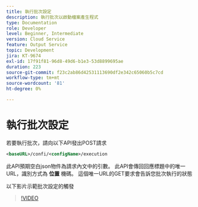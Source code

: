 ```yaml
---
title: 執行批次設定
description: 執行批次以啟動檔案產生程式
type: Documentation
role: Developer
level: Beginner, Intermediate
version: Cloud Service
feature: Output Service
topic: Development
jira: KT-9674
exl-id: 17f91f81-96d8-49d6-b1e3-53d8899695ae
duration: 223
source-git-commit: f23c2ab86d42531113690df2e342c65060b5c7cd
workflow-type: tm+mt
source-wordcount: '81'
ht-degree: 0%

---
```


# 執行批次設定

若要執行批次，請向以下API發出POST請求

```xml
<baseURL>/confi/<configName>/execution
```

此API預期空白json物件為請求內文中的引數。
此API會傳回回應標題中的唯一URL，識別方式為 **位置** 機碼。
這個唯一URL的GET要求會告訴您批次執行的狀態

以下影片示範批次設定的觸發

>[!VIDEO](https://video.tv.adobe.com/v/340242?quality=12&learn=on)
